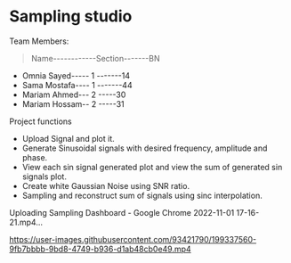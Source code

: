 # Sampling studio
Team Members:
> Name------------Section-------BN
* Omnia Sayed-----   1   -------14
* Sama Mostafa----   1   -------44
* Mariam Ahmed--- 2   -----30
* Mariam Hossam-- 2  -----31
>
Project functions
* Upload Signal and plot it.
* Generate Sinusoidal signals with desired frequency, amplitude and phase. 
* View each sin signal generated plot and view the sum of generated sin signals plot.
* Create white Gaussian Noise using SNR ratio.
* Sampling and reconstruct sum of signals using sinc interpolation.


Uploading Sampling Dashboard - Google Chrome 2022-11-01 17-16-21.mp4…

https://user-images.githubusercontent.com/93421790/199337560-9fb7bbbb-9bd8-4749-b936-d1ab48cb0e49.mp4

